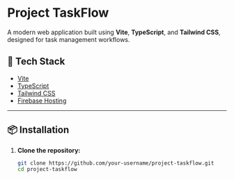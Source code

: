 # Project TaskFlow

A modern web application built using **Vite**, **TypeScript**, and **Tailwind CSS**, designed for task management workflows.

## 🚀 Tech Stack

- [Vite](https://vitejs.dev/)
- [TypeScript](https://www.typescriptlang.org/)
- [Tailwind CSS](https://tailwindcss.com/)
- [Firebase Hosting](https://firebase.google.com/products/hosting)

---

## 📦 Installation

1. **Clone the repository:**
   ```bash
   git clone https://github.com/your-username/project-taskflow.git
   cd project-taskflow

